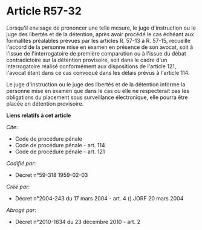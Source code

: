 # Article R57-32

Lorsqu'il envisage de prononcer une telle mesure, le juge d'instruction ou le juge des libertés et de la détention, après
avoir procédé le cas échéant aux formalités préalables prévues par les articles R. 57-13 à R. 57-15, recueille l'accord de la
personne mise en examen en présence de son avocat, soit à l'issue de l'interrogatoire de première comparution ou à l'issue du
débat contradictoire sur la détention provisoire, soit dans le cadre d'un interrogatoire réalisé conformément aux
dispositions de l'article 121, l'avocat étant dans ce cas convoqué dans les délais prévus à l'article 114.

Le juge d'instruction ou le juge des libertés et de la détention informe la personne mise en examen que dans le cas où elle
ne respecterait pas les obligations du placement sous surveillance électronique, elle pourra être placée en détention
provisoire.

**Liens relatifs à cet article**

_Cite_:

  - Code de procédure pénale
  - Code de procédure pénale - art. 114
  - Code de procédure pénale - art. 121

_Codifié par_:

  - Décret n°59-318 1959-02-03

_Créé par_:

  - Décret n°2004-243 du 17 mars 2004 - art. 4 () JORF 20 mars 2004

_Abrogé par_:

  - Décret n°2010-1634 du 23 décembre 2010 - art. 2
